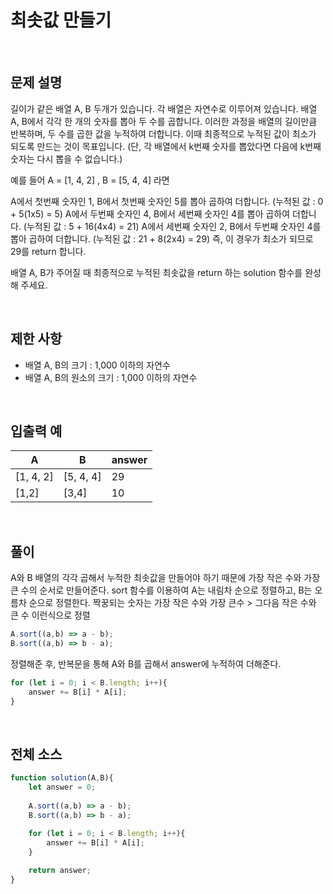 # 최솟값 만들기

<br>

## 문제 설명

길이가 같은 배열 A, B 두개가 있습니다. 각 배열은 자연수로 이루어져 있습니다.
배열 A, B에서 각각 한 개의 숫자를 뽑아 두 수를 곱합니다. 이러한 과정을 배열의 길이만큼 반복하며, 두 수를 곱한 값을 누적하여 더합니다. 이때 최종적으로 누적된 값이 최소가 되도록 만드는 것이 목표입니다. (단, 각 배열에서 k번째 숫자를 뽑았다면 다음에 k번째 숫자는 다시 뽑을 수 없습니다.)

예를 들어 A = [1, 4, 2] , B = [5, 4, 4] 라면

A에서 첫번째 숫자인 1, B에서 첫번째 숫자인 5를 뽑아 곱하여 더합니다. (누적된 값 : 0 + 5(1x5) = 5)
A에서 두번째 숫자인 4, B에서 세번째 숫자인 4를 뽑아 곱하여 더합니다. (누적된 값 : 5 + 16(4x4) = 21)
A에서 세번째 숫자인 2, B에서 두번째 숫자인 4를 뽑아 곱하여 더합니다. (누적된 값 : 21 + 8(2x4) = 29)
즉, 이 경우가 최소가 되므로 29를 return 합니다.

배열 A, B가 주어질 때 최종적으로 누적된 최솟값을 return 하는 solution 함수를 완성해 주세요.

<br>

## 제한 사항

- 배열 A, B의 크기 : 1,000 이하의 자연수
- 배열 A, B의 원소의 크기 : 1,000 이하의 자연수

<br>

## 입출력 예

|A|B|answer|
|---|---|---|
|[1, 4, 2]|[5, 4, 4]|29|
|[1,2]|[3,4]|10|

<br>

## 풀이

A와 B 배열의 각각 곱해서 누적한 최솟값을 만들어야 하기 때문에 가장 작은 수와 가장 큰 수의 순서로 만들어준다.
sort 함수를 이용하여 A는 내림차 순으로 정렬하고, B는 오름차 순으로 정렬한다.
짝꿍되는 숫자는 가장 작은 수와 가장 큰수 > 그다음 작은 수와 큰 수 이런식으로 정렬

````javascript
A.sort((a,b) => a - b);
B.sort((a,b) => b - a);
````

정렬해준 후, 반복문을 통해 A와 B를 곱해서 answer에 누적하여 더해준다.

````javascript
for (let i = 0; i < B.length; i++){
    answer += B[i] * A[i];
}
````

<br>

## 전체 소스

````javascript
function solution(A,B){
    let answer = 0;
    
    A.sort((a,b) => a - b);
    B.sort((a,b) => b - a);

    for (let i = 0; i < B.length; i++){
        answer += B[i] * A[i];
    }
    
    return answer;
}
````

